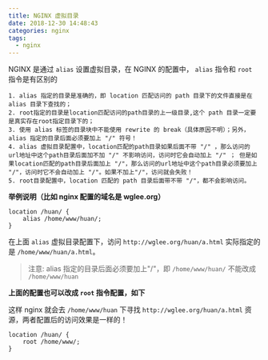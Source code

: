 ```yaml
---
title: NGINX 虚拟目录
date: 2018-12-30 14:48:43
categories: nginx
tags:
  - nginx
---
```


NGINX 是通过 `alias` 设置虚拟目录，在 NGINX 的配置中， `alias` 指令和 `root` 指令是有区别的

    1. alias 指定的目录是准确的，即 location 匹配访问的 path 目录下的文件直接是在 alias 目录下查找的；
    2. root指定的目录是location匹配访问的path目录的上一级目录,这个 path 目录一定要是真实存在root指定目录下的；
    3. 使用 alias 标签的目录块中不能使用 rewrite 的 break（具体原因不明）；另外， alias 指定的目录后面必须要加上 "/" 符号！
    4. alias 虚拟目录配置中，location匹配的path目录如果后面不带 "/" ，那么访问的url地址中这个path目录后面加不加 "/" 不影响访问，访问时它会自动加上 "/" ； 但是如果location匹配的path目录后面加上 "/"，那么访问的url地址中这个path目录必须要加上 "/"，访问时它不会自动加上 "/"。如果不加上"/"，访问就会失败！
    5. root目录配置中，location 匹配的 path 目录后面带不带 "/"，都不会影响访问。

<!-- more -->

**举例说明（比如 nginx 配置的域名是 wglee.org）**

```
location /huan/ {
    alias /home/www/huan/;
}
```

在上面 `alias` 虚拟目录配置下，访问 `http://wglee.org/huan/a.html` 实际指定的是 `/home/www/huan/a.html`。

> 注意: alias 指定的目录后面必须要加上"/"，即 `/home/www/huan/` 不能改成 `/home/www/huan`

**上面的配置也可以改成 `root` 指令配置，如下**

这样 nginx 就会去 `/home/www/huan` 下寻找 `http://wglee.org/huan/a.html` 资源，两者配置后的访问效果是一样的！

```
location /huan/ {
    root /home/www/;
}
```
